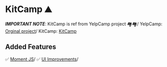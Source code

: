 # KitCamp ⛰

**_IMPORTANT NOTE_**: KitCamp is ref from YelpCamp project 🏘🏘/
YelpCamp:
[Orginal project](https://github.com/nax3t/webdevbootcamp/)/
KitCamp:
[KitCamp](https://kitcamp-kitravee.herokuapp.com/)

## Added Features

✅ [Moment JS](http://webdev.slides.com/nax3t/yelpcamp-refactor-moment#/10)/
✅ [UI Improvements](http://webdev.slides.com/nax3t/yelpcamp-refactor-ui#/17)/